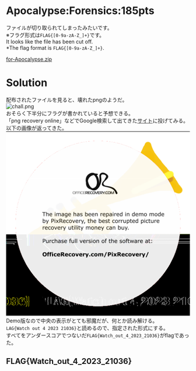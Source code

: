 # Apocalypse:Forensics:185pts
ファイルが切り取られてしまったみたいです。  
※フラグ形式は`FLAG{[0-9a-zA-Z_]+}`です。  
It looks like the file has been cut off.  
*The flag format is `FLAG{[0-9a-zA-Z_]+}`.  

[for-Apocalypse.zip](for-Apocalypse.zip)  

# Solution
配布されたファイルを見ると、壊れたpngのようだ。  
![chall.png](images/chall.png)  
おそらく下半分にフラグが書かれていると予想できる。  
「png recovery online」などでGoogle検索して出てきた[サイト](https://online.officerecovery.com/pixrecovery/)に投げてみる。  
以下の画像が返ってきた。  
![chall_res.png](chall_res.png)  
Demo版なので中央の表示がとても邪魔だが、何とか読み解ける。  
`LAG{Watch out 4 2023 21036}`と読めるので、指定された形式にする。  
すべてをアンダースコアでつないだ`FLAG{Watch_out_4_2023_21036}`がflagであった。  

## FLAG{Watch_out_4_2023_21036}